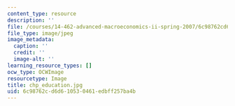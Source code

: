 ```yaml
---
content_type: resource
description: ''
file: /courses/14-462-advanced-macroeconomics-ii-spring-2007/6c98762cd6d610530461edbff257ba4b_chp_education.jpg
file_type: image/jpeg
image_metadata:
  caption: ''
  credit: ''
  image-alt: ''
learning_resource_types: []
ocw_type: OCWImage
resourcetype: Image
title: chp_education.jpg
uid: 6c98762c-d6d6-1053-0461-edbff257ba4b
---
```

